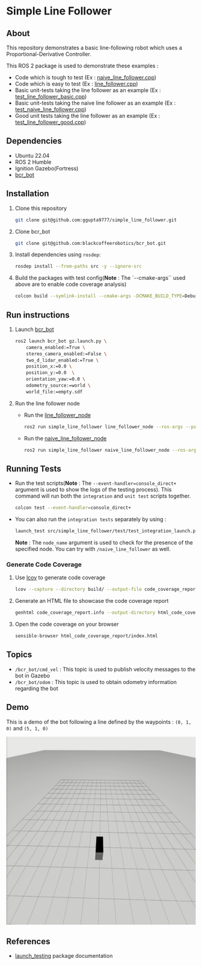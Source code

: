# Simple Line Follower

## About

This repository demonstrates a basic line-following robot which uses a Proportional-Derivative Controller. 

This ROS 2 package is used to demonstrate these examples :

- Code which is tough to test (Ex : [naive_line_follower.cpp](src/naive_line_follower.cpp))
- Code which is easy to test (Ex : [line_follower.cpp](src/line_follower.cpp))
- Basic unit-tests taking the line follower as an example (Ex : [test_line_follower_basic.cpp](test/test_line_follower_basic.cpp))
- Basic unit-tests taking the naive line follower as an example (Ex : [test_naive_line_follower.cpp](test/test_naive_line_follower.cpp))
- Good unit tests taking the line follower as an example (Ex : [test_line_follower_good.cpp](test/test_line_follower_good.cpp))


## Dependencies

- Ubuntu 22.04
- ROS 2 Humble
- Ignition Gazebo(Fortress)
- [bcr_bot](https://github.com/blackcoffeerobotics/bcr_bot)

## Installation

1. Clone this repository

    ```bash
    git clone git@github.com:ggupta9777/simple_line_follower.git
    ```

2. Clone bcr_bot

    ```bash
    git clone git@github.com:blackcoffeerobotics/bcr_bot.git
    ```

2. Install dependencies using `rosdep`:

    ```bash
    rosdep install --from-paths src -y --ignore-src
    ```

3. Build the packages with test config(**Note** : The `--cmake-args`` used above are to enable code coverage analysis)

    ```bash
    colcon build --symlink-install --cmake-args -DCMAKE_BUILD_TYPE=Debug   -DCMAKE_CXX_FLAGS="--coverage" -DCMAKE_CXX_OUTPUT_EXTENSION_REPLACE=ON
    ```

## Run instructions

1. Launch [bcr_bot](https://github.com/blackcoffeerobotics/bcr_bot/tree/ros2)

    ```bash
    ros2 launch bcr_bot gz.launch.py \
	    camera_enabled:=True \
	    stereo_camera_enabled:=False \
	    two_d_lidar_enabled:=True \
	    position_x:=0.0 \
	    position_y:=0.0  \
	    orientation_yaw:=0.0 \
	    odometry_source:=world \
	    world_file:=empty.sdf
    ```

2. Run the line follower node

    - Run the [line_follower_node](src/line_follower.cpp)

        ```bash
        ros2 run simple_line_follower line_follower_node --ros-args --params-file src/simple_line_follower/config/params.yaml
        ```
    - Run the [naive_line_follower_node](src/naive_line_follower.cpp)

        ```bash
        ros2 run simple_line_follower naive_line_follower_node --ros-args --params-file src/simple_line_follower/config/params.yaml
        ```

## Running Tests

- Run the test scripts(**Note** : The `--event-handler=console_direct+` argument is used to show the logs of the testing process).
This command will run both the `integration` and `unit test` scripts together.

    ```bash
    colcon test --event-handler=console_direct+
    ```

- You can also run the `integration tests` separately by using : 

    ```bash
    launch_test src/simple_line_follower/test/test_integration_launch.py node-name:="/line_follower"
    ```
    **Note** : The `node_name` argument is used to check for the presence of the specified node.
    You can try with `/naive_line_follower` as well.
    
### Generate Code Coverage

1. Use [lcov](https://github.com/linux-test-project/lcov) to generate code coverage

    ```bash
    lcov --capture --directory build/ --output-file code_coverage_report.info
    ```    

2. Generate an HTML file to showcase the code coverage report

    ```bash
    genhtml code_coverage_report.info --output-directory html_code_coverage_report
    ```

3. Open the code coverage on your browser
    
    ```bash
    sensible-browser html_code_coverage_report/index.html
    ```

## Topics

- `/bcr_bot/cmd_vel` : This topic is used to publish velocity messages to the bot in Gazebo
- `/bcr_bot/odom` : This topic is used to obtain odometry information regarding the bot

## Demo

This is a demo of the bot following a line defined by the waypoints : `(0, 1, 0)` and `(5, 1, 0)`

<img src="res/line_follower.gif" height=500>

## References

- [launch_testing](https://github.com/ros2/launch/tree/rolling/launch_testing) package documentation